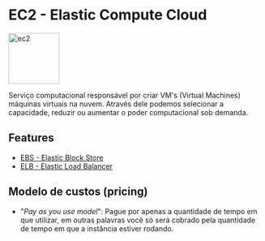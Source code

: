 # EC2 - Elastic Compute Cloud

<img height=100px; alt="ec2" src="../../Images/ec2.png" />

Serviço computacional responsável por criar VM's (Virtual Machines) máquinas virtuais na nuvem. Através dele podemos selecionar a capacidade, reduzir ou aumentar o poder computacional sob demanda.

## Features

- [EBS - Elastic Block Store](./EBS/README.md)
- [ELB - Elastic Load Balancer](./ELB/README.md)

## Modelo de custos (pricing) 

- "*Pay as you use model*": Pague por apenas a quantidade de tempo em que utilizar, em outras palavras você só será cobrado pela quantidade de tempo em que a instância estiver rodando.